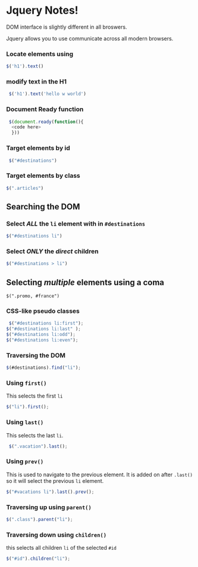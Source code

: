 Jquery Notes!
===

DOM interface is slightly different in all broswers.

Jquery allows you to use communicate across all modern browsers.

### Locate elements using
``` javascript
$('h1').text()
```

### modify text in the H1

``` javascript
 $('h1').text('hello w world')
 ```

### Document Ready function
``` javascript
 $(document.ready(function(){
  <code here>
  }))
  ```
### Target elements by id

``` javascript
 $("#destinations")
 ```

### Target elements by class

``` javascript
$(".articles")
```

## Searching the DOM

### Select *ALL* the ``li`` element with in ``#destinations``

``` javascript
$("#destinations li")
```

### Select *ONLY* the *direct* children

``` javascript
$("#destinations > li")
```

## Selecting *multiple* elements using a coma

``$(".promo, #france")``

### CSS-like pseudo classes
``` javascript
 $("#destinations li:first");
$("#destinations li:last" );
$("#destinations li:odd");
$("#destinations li:even");
```

### Traversing the DOM

``` javascript
$(#destinations).find("li");
```
### Using `first()`
This selects the first `li`
``` javascript
$("li").first();
```
### Using `last()`
This selects the last `li`.
``` javascript
 $(".vacation").last();
```
### Using `prev()`

This is used to navigate to the previous element. It is added on after `.last()` so it will select the previous `li` element.
``` javascript
$("#vacations li").last().prev();
```
### Traversing up using `parent()`
``` javascript
$(".class").parent("li");
```

### Traversing down using `children()`
this selects all children `li` of the selected `#id`
``` javascript
$("#id").children("li");
```
